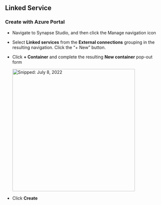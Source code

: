 ## Linked Service

### Create with Azure Portal

* Navigate to Synapse Studio, and then click the Manage navigation icon
* Select **Linked services** from the **External connections** grouping in the resulting navigation. Click the “+ New” button.
* Click **+ Container** and complete the resulting **New container** pop-out form

  <img src="https://user-images.githubusercontent.com/44923999/178088379-520b5429-aabe-4724-bd7a-88d2dd63da45.png" width="400" title="Snipped: July 8, 2022" />

* Click **Create**

